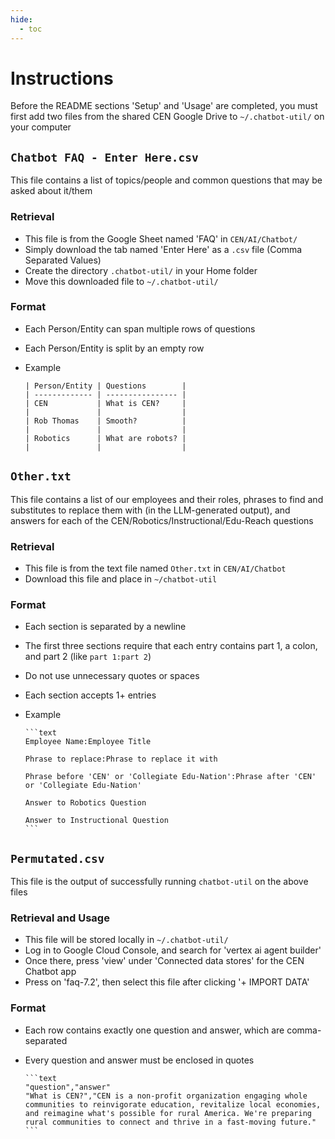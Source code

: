 ```yaml
---
hide:
  - toc
---
```


# Instructions

Before the README sections 'Setup' and 'Usage' are completed, you must first add two files from the shared CEN Google Drive to `~/.chatbot-util/` on your computer

## `Chatbot FAQ - Enter Here.csv`

This file contains a list of topics/people and common questions that may be asked about it/them

### Retrieval

- This file is from the Google Sheet named 'FAQ' in `CEN/AI/Chatbot/`
- Simply download the tab named 'Enter Here' as a `.csv` file (Comma Separated Values)
- Create the directory `.chatbot-util/` in your Home folder
- Move this downloaded file to `~/.chatbot-util/`

### Format

- Each Person/Entity can span multiple rows of questions
- Each Person/Entity is split by an empty row
- Example

      | Person/Entity | Questions        |
      | ------------- | ---------------- |
      | CEN           | What is CEN?     |
      |               |                  |
      | Rob Thomas    | Smooth?          |
      |               |                  |
      | Robotics      | What are robots? |
      |               |                  |

## `Other.txt`

This file contains a list of our employees and their roles, phrases to find and substitutes to replace them with (in the LLM-generated output), and answers for each of the CEN/Robotics/Instructional/Edu-Reach questions

### Retrieval

- This file is from the text file named `Other.txt` in `CEN/AI/Chatbot`
- Download this file and place in `~/chatbot-util`

### Format

- Each section is separated by a newline
- The first three sections require that each entry contains part 1, a colon, and part 2 (like `part 1:part 2`)
- Do not use unnecessary quotes or spaces
- Each section accepts 1+ entries
- Example

      ```text
      Employee Name:Employee Title

      Phrase to replace:Phrase to replace it with

      Phrase before 'CEN' or 'Collegiate Edu-Nation':Phrase after 'CEN' or 'Collegiate Edu-Nation'

      Answer to Robotics Question

      Answer to Instructional Question
      ```

## `Permutated.csv`

This file is the output of successfully running `chatbot-util` on the above files

### Retrieval and Usage

- This file will be stored locally in `~/.chatbot-util/`
- Log in to Google Cloud Console, and search for 'vertex ai agent builder'
- Once there, press 'view' under 'Connected data stores' for the CEN Chatbot app
- Press on 'faq-7.2', then select this file after clicking '+ IMPORT DATA'

### Format

- Each row contains exactly one question and answer, which are comma-separated
- Every question and answer must be enclosed in quotes

      ```text
      "question","answer"
      "What is CEN?","CEN is a non-profit organization engaging whole communities to reinvigorate education, revitalize local economies, and reimagine what's possible for rural America. We're preparing rural communities to connect and thrive in a fast-moving future."
      ```
